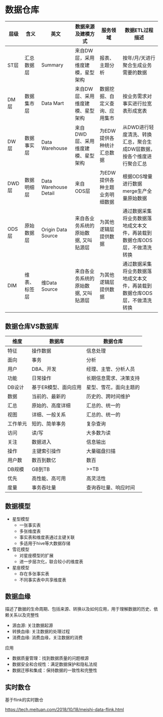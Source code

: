 # 数据仓库

| 层级  | 含义         | 英文                  | 数据来源及建模方式                   | 服务领域                       | 数据ETL过程描述                                                           |
| ----- | ------------ | --------------------- | ------------------------------------ | ------------------------------ | ------------------------------------------------------------------------- |
| ST层  | 汇总数据层   | Summary               | 来自DW层，采用维度建模，星型架构     | 报表、主题分析                 | 按年/月/天进行聚合生成业务需要的数据                                      |
| DM层  | 数据集市层   | Data Mart             | 来自DW层、采用维度建模、星型架构     | 数据挖掘、自定义查询、应用集市 | 按业务需求对事实进行拉宽表形成宽表                                        |
| DW层  | 数据事实层   | Data Warehouse        | 来自DWD层、采用维度建模、星型架构    | 为EDW提供各种统计汇总数据      | 从DWD进行轻度清洗、转换汇总，聚合生成DW层数据，按各个维度进行聚合汇总     |
| DWD层 | 数据明细层   | Data Warehouse Detail | 来自ODS层                            | 为EDW提供各种主题业务明细数据  | 根据ODS增量进行数据merge生产全量原始数据                                  |
| ODS层 | 原始数据层   | Origin Data Source    | 来自各业务系统的原始数据, 又叫贴源层 | 为其他逻辑层提供数据           | 通过数据采集将业务数据落地成文本文件，再装载到数据仓库ODS层，不做清洗转换 |
| DIM   | 维表、标签层 | 维Data Source         | 来自各业务系统的原始数据, 又叫贴源层 | 为其他逻辑层提供数据           | 通过数据采集将业务数据落地成文本文件，再装载到数据仓库ODS层，不做清洗转换 |

## 数据仓库VS数据库

| 维度     | 数据库               | 数据仓库               |
| -------- | -------------------- | ---------------------- |
| 特征     | 操作数据             | 信息处理               |
| 面向     | 事务                 | 分析                   |
| 用户     | DBA、开发            | 经理、主管、分析人员   |
| 功能     | 日常操作             | 长期信息需求、决策支持 |
| DB设计   | 基于ER模型、面向应用 | 星型、雪花，面向主题的 |
| 数据     | 当前的、最新的       | 历史的、跨时间维护     |
| 汇总     | 原始的、高度详细     | 汇总的、统一的         |
| 视图     | 详细、一般关系       | 汇总的、统一的         |
| 工作单元 | 短的、简单事务       | 复杂查询               |
| 访问     | 读/写                | 大多数为读             |
| 关注     | 数据进入             | 信息输出               |
| 操作     | 主键索引操作         | 大量磁盘扫描           |
| 用户数   | 数百到数亿           | 数百                   |
| DB规模   | GB到TB               | >=TB                   |
| 优先     | 高性能、高可用       | 高灵活性               |
| 度量     | 事务吞吐量           | 查询吞吐量、响应时间   |

## 数据模型

- 星型模型
  - 一张事实表
  - 多张维度表
  - 事实表和维度表通过主键关联
  - 多适用于hive等大数据存储
- 雪花模型
  - 对星座模型的扩展
  - 进一步层次化，联合较小的维度表
- 星座模型
  - 存在多张事实表
  - 不同事实表中共享维度表

## 数据血缘

描述了数据的生命周期、包括来源、转换以及如何应用，用于理解数据的历史、依赖关系以及完整性

- 源血源: 关注数据起源
- 转换血缘: 关注数据的处理过程
- 消费血缘: 消费血缘，关注数据的消费

应用

- 数据质量管理：找到数据质量的问题根源
- 数据安全和合规性：满足数据保护和隐私法规
- 数据迁移和集成：保持数据的一致性和完整性

## 实时数仓

基于flink的实时数仓

https://tech.meituan.com/2018/10/18/meishi-data-flink.html